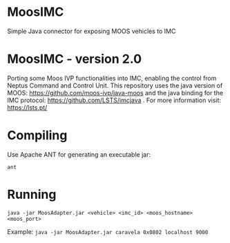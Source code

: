 # MoosIMC
Simple Java connector for exposing MOOS vehicles to IMC

# MoosIMC - version 2.0
Porting some Moos IVP functionalities into IMC, enabling the control from Neptus Command and Control Unit.
This repository uses the java version of MOOS: https://github.com/moos-ivp/java-moos and the java binding for the IMC protocol: https://github.com/LSTS/imcjava .
For more information visit: https://lsts.pt/


# Compiling
Use Apache ANT for generating an executable jar:

```ant```

# Running
```java -jar MoosAdapter.jar <vehicle> <imc_id> <moos_hostname> <moos_port>```

Example:
```java -jar MoosAdapter.jar caravela 0x0802 localhost 9000```

